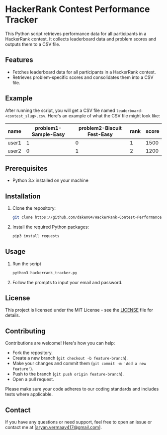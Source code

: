 # HackerRank Contest Performance Tracker

This Python script retrieves performance data for all participants in a HackerRank contest. It collects leaderboard data and problem scores and outputs them to a CSV file.

## Features

- Fetches leaderboard data for all participants in a HackerRank contest.
- Retrieves problem-specific scores and consolidates them into a CSV file.

## Example

After running the script, you will get a CSV file named `leaderboard-<contest_slug>.csv`. Here's an example of what the CSV file might look like:

| name               | problem1-Sample-Easy | problem2-Biscuit Fest-Easy | rank | score |
|--------------------|----------------------|----------------------------|------|-------|
| user1              | 1                    | 0                          | 1    | 1500  |
| user2              | 0                    | 1                          | 2    | 1200  |


## Prerequisites

- Python 3.x installed on your machine


## Installation

1. Clone the repository:
   ```bash
   git clone https://github.com/daken04/HackerRank-Contest-Performance-Tracker
   ```

2. Install the required Python packages:
   ```bash
   pip3 install requests
   ```

## Usage

1. Run the script
   ```bash
   python3 hackerrank_tracker.py
   ```

2. Follow the prompts to input your email and password.

## License

This project is licensed under the MIT License - see the [LICENSE](LICENSE) file for details.

## Contributing

Contributions are welcome! Here's how you can help:

- Fork the repository.
- Create a new branch (`git checkout -b feature-branch`).
- Make your changes and commit them (`git commit -m 'Add a new feature'`).
- Push to the branch (`git push origin feature-branch`).
- Open a pull request.

Please make sure your code adheres to our coding standards and includes tests where applicable.

## Contact

If you have any questions or need support, feel free to open an issue or contact me at [aryan.vermaav417@gmail.com].


